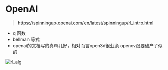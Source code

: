 # OpenAI

> https://spinningup.openai.com/en/latest/spinningup/rl_intro.html

- q 函数
- bellman 等式
- openai的文档写的真鸡儿好，相对而言open3d很业余 opencv跟要破产了似的

![rl_alg](https://spinningup.openai.com/en/latest/_images/rl_algorithms_9_15.svg)
